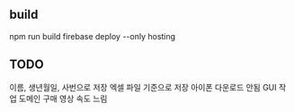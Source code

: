 ## build
npm run build
firebase deploy --only hosting

## TODO
이름, 생년월일, 사번으로 저장
엑셀 파일 기준으로 저장
아이폰 다운로드 안됨
GUI 작업
도메인 구매
영상 속도 느림
